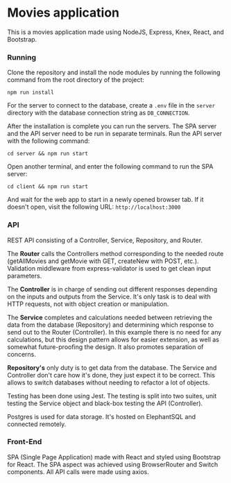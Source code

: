 # Movies application

This is a movies application made using NodeJS, Express, Knex, React, and Bootstrap.

### Running

Clone the repository and install the node modules by running the following command from the root directory of the project:

`npm run install`

For the server to connect to the database, create a `.env` file in the `server` directory with the database connection string as `DB_CONNECTION`.

After the installation is complete you can run the servers. The SPA server and the API server need to be run in separate terminals. Run the API server with the following command:

`cd server && npm run start`

Open another terminal, and enter the following command to run the SPA server:

`cd client && npm run start`

And wait for the web app to start in a newly opened browser tab. If it doesn't open, visit the following URL:
`http://localhost:3000`

### API

REST API consisting of a Controller, Service, Repository, and Router. 

The **Router** calls the Controllers method corresponding to the needed route (getAllMovies and getMovie with GET, createNew with POST, etc.). Validation middleware from express-validator is used to get clean input parameters. 

The **Controller** is in charge of sending out different responses depending on the inputs and outputs from the Service. It's only task is to deal with HTTP requests, not with object creation or manipulation.

The **Service** completes and calculations needed between retrieving the data from the database (Repository) and determining which response to send out to the Router (Controller). In this example there is no need for any calculations, but this design pattern allows for easier extension, as well as somewhat future-proofing the design. It also promotes separation of concerns.

**Repository's** only duty is to get data from the database. The Service and Controller don't care how it's done, they just expect it to be correct. This allows to switch databases without needing to refactor a lot of objects.

Testing has been done using Jest. The testing is split into two suites, unit testing the Service object and black-box testing the API (Controller).

Postgres is used for data storage. It's hosted on ElephantSQL and connected remotely.

### Front-End

SPA (Single Page Application) made with React and styled using Bootstrap for React. The SPA aspect was achieved using BrowserRouter and Switch components. All API calls were made using axios.